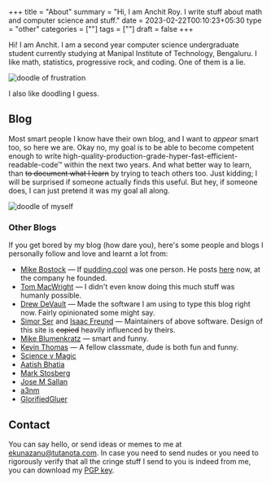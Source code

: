 +++
title = "About"
summary = "Hi, I am Anchit Roy. I write stuff about math and computer science and stuff."
date = 2023-02-22T00:10:23+05:30
type = "other"
categories = [""]
tags = [""]
draft = false
+++

Hi! I am Anchit. I am a second year computer science undergraduate student currently studying at Manipal Institute of Technology, Bengaluru. I like math, statistics, progressive rock, and coding. One of them is a lie.

![doodle of frustration](/media/about/no.svg)

I also like doodling I guess.

## Blog

Most smart people I know have their own blog, and I want to *appear* smart too, so here we are. Okay no, my goal is to be able to become competent enough to write high-quality-production-grade-hyper-fast-efficient-readable-code™ within the next two years. And what better way to learn, than ~~to document what I learn~~ by trying to teach others too. Just kidding; I will be surprised if someone actually finds this useful. But hey, if someone does, I can just pretend it was my goal all along.

![doodle of myself](/media/about/me.svg "das me")

### Other Blogs

If you get bored by my blog (how dare you), here's some people and blogs I personally follow and love and learnt a lot from:
* [Mike Bostock](https://bost.ocks.org/mike/) — If [pudding.cool](https://pudding.cool/) was one person. He posts [here](https://observablehq.com/@mbostock) now, at the company he founded.
* [Tom MacWright](https://macwright.com/) — I didn't even know doing this much stuff was humanly possible.
* [Drew DeVault](https://drewdevault.com) — Made the software I am using to type this blog right now. Fairly opinionated some might say.
* [Simor Ser](https://emersion.fr) and [Isaac Freund](https://isaacfreund.com/) — Maintainers of above software. Design of this site is ~~copied~~ heavily influenced by theirs.
* [Mike Blumenkratz](https://www.supergoodcode.com/) — smart and funny.
* [Kevin Thomas](https://kevinsight.substack.com/) — A fellow classmate, dude is both fun and funny.
* [Science v Magic](https://blog.sciencevsmagic.net/)
* [Aatish Bhatia](https://aatishb.com/articles/)
* [Mark Stosberg](https://mark.stosberg.com/)
* [Jose M Sallan](https://jmsallan.netlify.app/)
* [a3nm](https://a3nm.net/blog/archives.html)
* [GlorifiedGluer](https://gluer.org/blrogroll)

## Contact
You can say hello, or send ideas or memes to me at [ekunazanu@tutanota.com](mailto:ekunazanu@tutanota.com). In case you need to send nudes or you need to rigorously verify that all the cringe stuff I send to you is indeed from me, you can download my [PGP key](/misc/public.ekunazanu.key).
